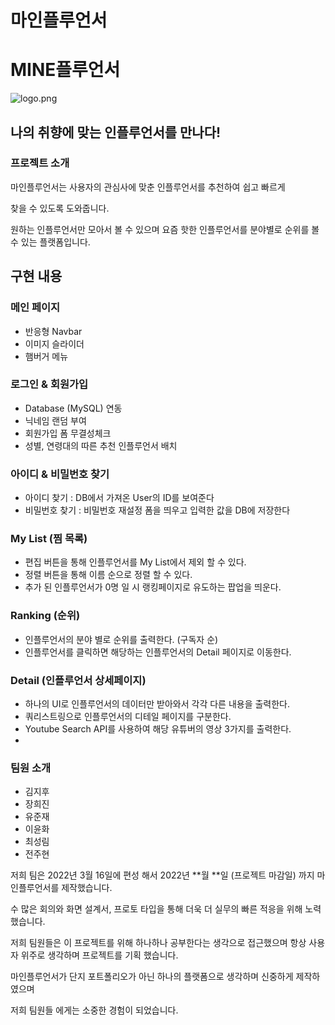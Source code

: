 # 마인플루언서

# MINE플루언서

![logo.png](https://s3-us-west-2.amazonaws.com/secure.notion-static.com/cdb88280-90da-4d59-8ff1-cd6c19388696/logo.png)

## 나의 취향에 맞는 인플루언서를 만나다!

### 프로젝트 소개

마인플루언서는 사용자의 관심사에 맞춘 인플루언서를 추천하여 쉽고 빠르게 

찾을 수 있도록 도와줍니다.

원하는 인플루언서만 모아서 볼 수 있으며
요즘 핫한 인플루언서를 분야별로 순위를 볼 수 있는 플랫폼입니다.

## 구현 내용

### 메인 페이지

- 반응형 Navbar
- 이미지 슬라이더
- 햄버거 메뉴

### 로그인 & 회원가입

- Database (MySQL) 연동
- 닉네임 랜덤 부여
- 회원가입 폼 무결성체크
- 성별, 연령대의 따른 추천 인플루언서 배치

### 아이디 & 비밀번호 찾기

- 아이디 찾기 : DB에서 가져온 User의 ID를 보여준다
- 비밀번호 찾기 : 비밀번호 재설정 폼을 띄우고 입력한 값을 DB에 저장한다

### My List (찜 목록)

- 편집 버튼을 통해 인플루언서를 My List에서 제외 할 수 있다.
- 정렬 버튼을 통해 이름 순으로 정렬 할 수 있다.
- 추가 된 인플루언서가 0명 일 시 랭킹페이지로 유도하는 팝업을 띄운다.

### Ranking (순위)

- 인플루언서의 분야 별로 순위를 출력한다. (구독자 순)
- 인플루언서를 클릭하면 해당하는 인플루언서의 Detail 페이지로 이동한다.

### Detail (인플루언서 상세페이지)

- 하나의 UI로 인플루언서의 데이터만 받아와서 각각 다른 내용을 출력한다.
- 쿼리스트링으로 인플루언서의 디테일 페이지를 구분한다.
- Youtube Search API를 사용하여 해당 유튜버의 영상 3가지를 출력한다.
- 

### 팀원 소개

- 김지후
- 장희진
- 유준재
- 이윤화
- 최성림
- 전주현

저희 팀은 2022년 3월 16일에 편성 해서 2022년 **월 **일 (프로젝트 마감일) 까지 마인플루언서를 제작했습니다.

수 많은 회의와 화면 설계서, 프로토 타입을 통해 더욱 더 실무의 빠른 적응을 위해 노력했습니다.

저희 팀원들은 이 프로젝트를 위해 하나하나 공부한다는 생각으로 접근했으며 항상 사용자 위주로 생각하며 프로젝트를 기획 했습니다.

마인플루언서가 단지 포트폴리오가 아닌 하나의 플랫폼으로 생각하며 신중하게 제작하였으며

저희 팀원들 에게는 소중한 경험이 되었습니다.
